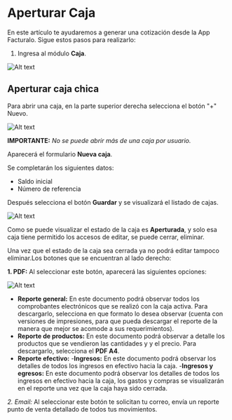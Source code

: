 # Aperturar Caja

En este artículo te ayudaremos a generar una cotización desde la App Facturalo. Sigue estos pasos para realizarlo:

1. Ingresa al módulo **Caja**.

![Alt text](img/cotizacion5.jpg)

## Aperturar caja chica

Para abrir una caja, en la parte superior derecha selecciona el botón "+" Nuevo.

![Alt text](img/caja3.jpg)

**IMPORTANTE:** *No se puede abrir más de una caja por usuario.*

Aparecerá el formulario **Nueva caja**.

Se completarán los siguientes datos:

- Saldo inicial
- Número de referencia

Después selecciona el botón **Guardar** y se visualizará el listado de cajas.

![Alt text](img/caja4.jpg)

Como se puede visualizar el estado de la caja es **Aperturada**, y solo esa caja tiene permitido los accesos de editar, se puede cerrar, eliminar.

Una vez que el estado de la caja sea cerrada ya no podrá editar tampoco eliminar.Los botones que se encuentran al lado derecho:

**1. PDF:** Al seleccionar este botón, aparecerá las siguientes opciones:

![Alt text](img/caja5.jpg)

- **Reporte general:** En este documento podrá observar todos los comprobantes electrónicos que se realizó con la caja activa. Para descargarlo, selecciona en que formato lo desea observar (cuenta con versiones de impresiones, para que pueda descargar el reporte de la manera que mejor se acomode a sus requerimientos).
- **Reporte de productos:** En este documento podrá observar a detalle los productos que se vendieron las cantidades y  y el precio. Para descargarlo, selecciona el **PDF A4**.
- **Reporte efectivo:**
    -**Ingresos:** En este documento podrá observar los detalles de todos los ingresos en efectivo hacia la caja.
    -**Ingresos y egresos:** En este documento podrá observar los detalles de todos los ingresos en efectivo hacia la caja, los gastos y compras se visualizarán en el reporte una vez que la caja haya sido cerrada.

*2. Email:* Al seleccionar este botón te solicitan tu correo, envía un reporte punto de venta detallado de todos tus movimientos.
